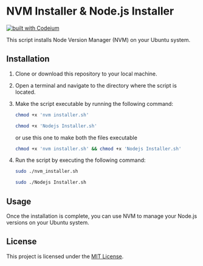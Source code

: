 # NVM Installer & Node.js Installer

[![built with Codeium](https://codeium.com/badges/main)](https://codeium.com)

This script installs Node Version Manager (NVM) on your Ubuntu system.

## Installation

1. Clone or download this repository to your local machine.
2. Open a terminal and navigate to the directory where the script is located.
3. Make the script executable by running the following command:
   ```sh
   chmod +x 'nvm installer.sh'
   ```
   
   ```sh
   chmod +x 'Nodejs Installer.sh'
   ```
   or use this one to make both the files executable
   ```sh
   chmod +x 'nvm installer.sh' && chmod +x 'Nodejs Installer.sh'
   ```
4. Run the script by executing the following command:
   ```sh
   sudo ./nvm_installer.sh
   ```
   
   ```sh
   sudo ./Nodejs Installer.sh
   ```


## Usage

Once the installation is complete, you can use NVM to manage your Node.js versions on your Ubuntu system.

## License

This project is licensed under the [MIT License](https://opensource.org/licenses/MIT).